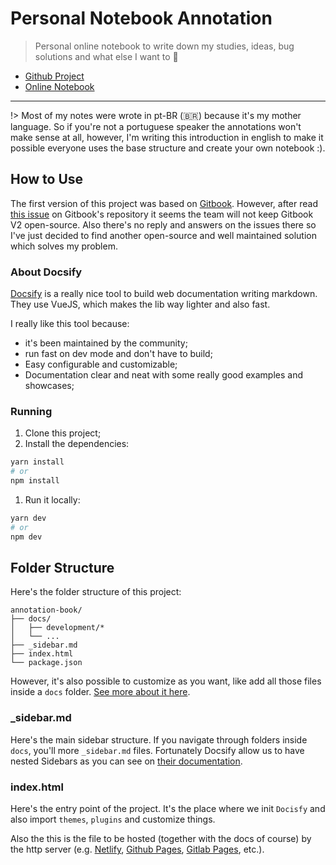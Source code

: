 # Personal Notebook Annotation

> Personal online notebook to write down my studies, ideas, bug solutions and what else I want to :notebook:

- [Github Project](https://github.com/raulfdm/annotation-book)
- [Online Notebook](https://raulfdm-notebook.netlify.com/)

---

!> Most of my notes were wrote in pt-BR (🇧🇷) because it's my mother language. So if you're not a portuguese speaker the annotations won't make sense at all, however, I'm writing this introduction in english to make it possible everyone uses the base structure and create your own notebook :).

## How to Use

The first version of this project was based on [Gitbook](https://github.com/GitbookIO/gitbook). However, after read [this issue](https://github.com/GitbookIO/gitbook/issues/1808) on Gitbook's repository it seems the team will not keep Gitbook V2 open-source. Also there's no reply and answers on the issues there so I've just decided to find another open-source and well maintained solution which solves my problem.

### About Docsify

[Docsify](https://docsify.js.org) is a really nice tool to build web documentation writing markdown. They use VueJS, which makes the lib way lighter and also fast.

I really like this tool because:

- it's been maintained by the community;
- run fast on dev mode and don't have to build;
- Easy configurable and customizable;
- Documentation clear and neat with some really good examples and showcases;

### Running

1. Clone this project;
1. Install the dependencies:

```bash
yarn install
# or
npm install
```

1. Run it locally:

```bash
yarn dev
# or
npm dev
```

## Folder Structure

Here's the folder structure of this project:

```
annotation-book/
├── docs/
│   ├── development/*
│   └── ...
├── _sidebar.md
├── index.html
└── package.json
```

However, it's also possible to customize as you want, like add all those files inside a `docs` folder. [See more about it here](https://docsify.js.org/#/quickstart).

### \_sidebar.md

Here's the main sidebar structure. If you navigate through folders inside `docs`, you'll more `_sidebar.md` files. Fortunately Docsify allow us to have nested Sidebars as you can see on [their documentation](https://docsify.js.org/#/more-pages?id=nested-sidebars).

### index.html

Here's the entry point of the project. It's the place where we init `Docisfy` and also import `themes`, `plugins` and customize things.

Also the this is the file to be hosted (together with the docs of course) by the http server (e.g. [Netlify](netlify.com), [Github Pages](https://pages.github.com/), [Gitlab Pages](https://docs.gitlab.com/ee/user/project/pages/), etc.).
